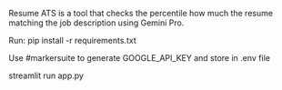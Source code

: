 Resume ATS is a tool that checks the percentile how much the resume matching the job description using Gemini Pro.



Run:
pip install -r requirements.txt


Use #markersuite to generate GOOGLE_API_KEY and store in .env file

streamlit run app.py


